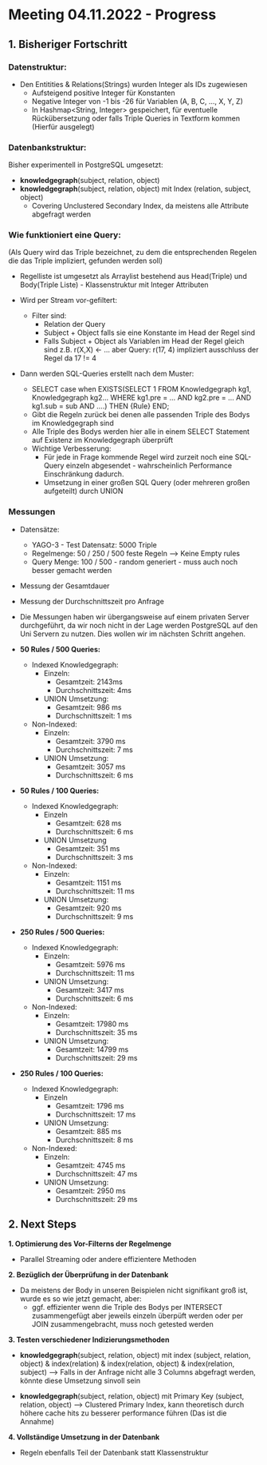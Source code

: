 # Meeting 04.11.2022 - Progress

## 1. Bisheriger Fortschritt

### Datenstruktur:
- Den Entitities & Relations(Strings) wurden Integer als IDs zugewiesen
    - Aufsteigend positive Integer für Konstanten
    - Negative Integer von -1 bis -26 für Variablen (A, B, C, ..., X, Y, Z)
    - In Hashmap<String, Integer> gespeichert, für eventuelle Rückübersetzung oder falls Triple Queries in Textform kommen (Hierfür ausgelegt)

### Datenbankstruktur:
Bisher experimentell in PostgreSQL umgesetzt:

- **knowledgegraph**(subject, relation, object)
- **knowledgegraph**(subject, relation, object) mit Index (relation, subject, object) 
  - Covering Unclustered Secondary Index, da meistens alle Attribute abgefragt werden

### Wie funktioniert eine Query:
(Als Query wird das Triple bezeichnet, zu dem die entsprechenden Regelen die das Triple impliziert, gefunden werden soll)

- Regelliste ist umgesetzt als Arraylist bestehend aus Head(Triple) und Body(Triple Liste) - Klassenstruktur mit Integer Attributen
- Wird per Stream vor-gefiltert:
    - Filter sind:
      - Relation der Query
      - Subject + Object falls sie eine Konstante im Head der Regel sind
      - Falls Subject + Object als Variablen im Head der Regel gleich sind z.B. r(X,X) <- ... aber Query: r(17, 4) impliziert ausschluss der Regel da 17 != 4

- Dann werden SQL-Queries erstellt nach dem Muster:
    - SELECT case when EXISTS(SELECT 1 FROM Knowledgegraph kg1, Knowledgegraph kg2… WHERE kg1.pre = … AND kg2.pre = … AND kg1.sub = sub AND ….) THEN {Rule} END;
    - Gibt die Regeln zurück bei denen alle passenden Triple des Bodys im Knowledgegraph sind
    - Alle Triple des Bodys werden hier alle in einem SELECT Statement auf Existenz im Knowledgegraph überprüft
    - Wichtige Verbesserung:
      - Für jede in Frage kommende Regel wird zurzeit noch eine SQL-Query einzeln abgesendet - wahrscheinlich Performance Einschränkung dadurch.
      - Umsetzung in einer großen SQL Query (oder mehreren großen aufgeteilt) durch UNION

### Messungen

  - Datensätze:
      - YAGO-3 - Test Datensatz: 5000 Triple
      - Regelmenge: 50 / 250 / 500 feste Regeln —> Keine Empty rules
      - Query Menge: 100 / 500 - random generiert - muss auch noch besser gemacht werden
  - Messung der Gesamtdauer
  - Messung der Durchschnittszeit pro Anfrage
  - Die Messungen haben wir übergangsweise auf einem privaten Server durchgeführt, da wir noch nicht in der Lage werden PostgreSQL auf den Uni Servern zu nutzen. Dies wollen wir im nächsten Schritt angehen.

- **50 Rules / 500 Queries:**
    - Indexed Knowledgegraph:
      - Einzeln:
        - Gesamtzeit: 2143ms
        - Durchschnittszeit: 4ms
      - UNION Umsetzung:
        - Gesamtzeit: 986 ms
        - Durchschnittszeit: 1 ms
    - Non-Indexed:
      - Einzeln:
        - Gesamtzeit: 3790 ms
        - Durchschnittszeit: 7 ms
      - UNION Umsetzung:
        - Gesamtzeit: 3057 ms
        - Durchschnittszeit: 6 ms


- **50 Rules / 100 Queries:**
    - Indexed Knowledgegraph:
      - Einzeln
        - Gesamtzeit: 628 ms
        - Durchschnittszeit: 6 ms
      - UNION Umsetzung
        - Gesamtzeit: 351 ms
        - Durchschnittszeit: 3 ms
    - Non-Indexed:
      - Einzeln:
        - Gesamtzeit: 1151 ms
        - Durchschnittszeit: 11 ms
      - UNION Umsetzung:
        - Gesamtzeit: 920 ms
        - Durchschnittszeit: 9 ms

- **250 Rules / 500 Queries:**
    - Indexed Knowledgegraph:
      - Einzeln:
        - Gesamtzeit: 5976 ms
        - Durchschnittszeit: 11 ms
      - UNION Umsetzung:
        - Gesamtzeit: 3417 ms
        - Durchschnittszeit: 6 ms
    - Non-Indexed:
      - Einzeln:
        - Gesamtzeit: 17980 ms
        - Durchschnittszeit: 35 ms
      - UNION Umsetzung:
        - Gesamtzeit: 14799 ms
        - Durchschnittszeit: 29 ms

- **250 Rules / 100 Queries:**
    - Indexed Knowledgegraph:
      - Einzeln
        - Gesamtzeit: 1796 ms
        - Durchschnittszeit: 17 ms
      - UNION Umsetzung:
        - Gesamtzeit: 885 ms
        - Durchschnittszeit: 8 ms
    - Non-Indexed:
      - Einzeln:
        - Gesamtzeit: 4745 ms
        - Durchschnittszeit: 47 ms
      - UNION Umsetzung:
        - Gesamtzeit: 2950 ms
        - Durchschnittszeit: 29 ms

## 2. Next Steps

**1. Optimierung des Vor-Filterns der Regelmenge**
  - Parallel Streaming oder andere effizientere Methoden

**2. Bezüglich der Überprüfung in der Datenbank**
  - Da meistens der Body in unseren Beispielen nicht signifikant groß ist, wurde es so wie jetzt gemacht, aber:
    - ggf. effizienter wenn die Triple des Bodys per INTERSECT zusammengefügt aber jeweils einzeln überpüft werden oder per JOIN zusammengebracht, muss noch getested werden

**3. Testen verschiedener Indizierungsmethoden**
  - **knowledgegraph**(subject, relation, object) mit index (subject, relation, object) & index(relation) & index(relation, object) & index(relation, subject) —> Falls in der Anfrage nicht alle 3 Columns abgefragt werden, könnte diese Umsetzung sinvoll sein

  - **knowledgegraph**(subject, relation, object) mit Primary Key (subject, relation, object) —> Clustered Primary Index, kann theoretisch durch höhere cache hits zu besserer performance führen (Das ist die Annahme)

**4. Vollständige Umsetzung in der Datenbank**
  - Regeln ebenfalls Teil der Datenbank statt Klassenstruktur
